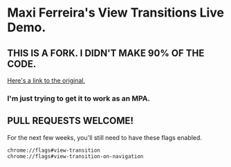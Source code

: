 # Maxi Ferreira's View Transitions Live Demo.

## THIS IS A FORK. I DIDN'T MAKE 90% OF THE CODE.

[Here's a link to the original.](https://github.com/Charca/view-transitions-live/)

### I'm just trying to get it to work as an MPA.

## PULL REQUESTS WELCOME!

For the next few weeks, you'll still need to have these flags enabled.


```
chrome://flags#view-transition
chrome://flags#view-transition-on-navigation
```
